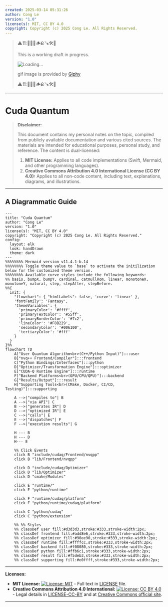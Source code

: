```yaml
---
created: 2025-03-14 05:31:26
author: Cong Le
version: "1.0"
license(s): MIT, CC BY 4.0
copyright: Copyright (c) 2025 Cong Le. All Rights Reserved.
---
```



> ⚠️🏗️🚧🦺🧱🪵🪨🪚🛠️👷
> 
> This is a working draft in progress.
> 
> ![Loading...](https://media3.giphy.com/media/v1.Y2lkPTc5MGI3NjExODB4d283cmFid2p6dGdzZGx6N2tkcW5tMWxtbXl0eHJyaTl6anp5NyZlcD12MV9pbnRlcm5hbF9naWZfYnlfaWQmY3Q9Zw/AebBOLN881D26g9qhi/giphy.gif)
> 
> gif image is provided by [Giphy](https://giphy.com)
> 
> ⚠️🏗️🚧🦺🧱🪵🪨🪚🛠️👷

----



# Cuda Quantum
> **Disclaimer:**
>
> This document contains my personal notes on the topic,
> compiled from publicly available documentation and various cited sources.
> The materials are intended for educational purposes, personal study, and reference.
> The content is dual-licensed:
> 1. **MIT License:** Applies to all code implementations (Swift, Mermaid, and other programming languages).
> 2. **Creative Commons Attribution 4.0 International License (CC BY 4.0):** Applies to all non-code content, including text, explanations, diagrams, and illustrations.
---


## A Diagrammatic Guide 



```mermaid
---
title: "Cuda Quantum"
author: "Cong Le"
version: "1.0"
license(s): "MIT, CC BY 4.0"
copyright: "Copyright (c) 2025 Cong Le. All Rights Reserved."
config:
  layout: elk
  look: handDrawn
  theme: dark
---
%%%%%%%% Mermaid version v11.4.1-b.14
%%%%%%%% Toggle theme value to `base` to activate the initilization below for the customized theme version.
%%%%%%%% Available curve styles include the following keywords:
%% basis, bumpX, bumpY, cardinal, catmullRom, linear, monotoneX, monotoneY, natural, step, stepAfter, stepBefore.
%%{
  init: {
    "flowchart": { "htmlLabels": false, 'curve': 'linear' },
    'fontFamily': 'Fantasy',
    'themeVariables': {
      'primaryColor': '#ffff',
      'primaryTextColor': '#55ff',
      'primaryBorderColor': '#7c2',
      'lineColor': '#F8B229',
      'secondaryColor': '#006100',
      'tertiaryColor': '#fff'
    }
  }
}%%
flowchart TD
    A["User Quantum Algorithm<br>(C++/Python Input)"]:::user 
    B["nvq++ Frontend/Compiler"]:::frontend 
    C["Python Bindings/Interfaces"]:::python 
    D["Optimizer/Transformation Engine"]:::optimizer 
    E["CUDA-Q Runtime Engine"]:::runtime 
    F["Backend Platforms<br>(GPU/CPU/QPU)"]:::backend 
    G["Results/Output"]:::result 
    H["Supporting Tools<br>(CMake, Docker, CI/CD, Testing)"]:::supporting

    A -->|"compiles to"| B
    A -->|"via API"| C
    B -->|"generates IR"| D
    D -->|"optimized IR"| E
    C -->|"calls"| E
    E -->|"dispatches"| F
    F -->|"execution results"| G

    H --- B
    H --- D
    H--- E

    %% Click Events
    click B "include/cudaq/Frontend/nvqpp"
    click B "lib/Frontend/nvqpp"
    
    click D "include/cudaq/Optimizer"
    click D "lib/Optimizer"
    click D "cmake/Modules"
    
    click E "runtime/"
    click E "python/runtime"
    
    click F "runtime/cudaq/platform"
    click F "python/runtime/cudaq/platform"
    
    click C "python/cudaq"
    click C "python/extension"

    %% %% Styles
    %% classDef user fill:#d3d3d3,stroke:#333,stroke-width:2px;
    %% classDef frontend fill:#add8e6,stroke:#333,stroke-width:2px;
    %% classDef optimizer fill:#90ee90,stroke:#333,stroke-width:2px;
    %% classDef runtime fill:#ffffcc,stroke:#333,stroke-width:2px;
    %% classDef backend fill:#f08080,stroke:#333,stroke-width:2px;
    %% classDef python fill:#ffb6c1,stroke:#333,stroke-width:2px;
    %% classDef result fill:#f5deb3,stroke:#333,stroke-width:2px;
    %% classDef supporting fill:#e0ffff,stroke:#333,stroke-width:2px;

```



---
**Licenses:**

- **MIT License:**  [![License: MIT](https://img.shields.io/badge/License-MIT-yellow.svg)](LICENSE) - Full text in [LICENSE](LICENSE) file.
- **Creative Commons Attribution 4.0 International:** [![License: CC BY 4.0](https://licensebuttons.net/l/by/4.0/88x31.png)](LICENSE-CC-BY) - Legal details in [LICENSE-CC-BY](LICENSE-CC-BY) and at [Creative Commons official site](http://creativecommons.org/licenses/by/4.0/).

---
